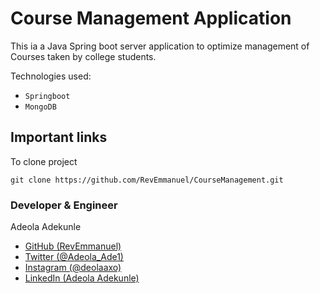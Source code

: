 # Course Management Application
This ia a Java Spring boot server application to optimize management of Courses taken by college students. 

Technologies used:
* `Springboot`
* `MongoDB`

## Important links 
To clone project
```
git clone https://github.com/RevEmmanuel/CourseManagement.git 
```

### Developer & Engineer 
Adeola Adekunle
* [GitHub (RevEmmanuel)](https://github.com/RevEmmanuel)
* [Twitter (@Adeola_Ade1)](https://twitter.com/Adeola_Ade1)
* [Instagram (@deolaaxo)](https://www.instagram.com/deolaaxo/)
* [LinkedIn (Adeola Adekunle)](https://www.linkedin.com/in/adeola-adekunle-065942258)
